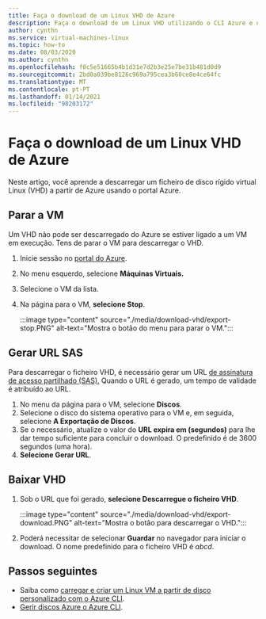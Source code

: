 ```yaml
---
title: Faça o download de um Linux VHD de Azure
description: Faça o download de um Linux VHD utilizando o CLI Azure e o portal Azure.
author: cynthn
ms.service: virtual-machines-linux
ms.topic: how-to
ms.date: 08/03/2020
ms.author: cynthn
ms.openlocfilehash: f0c5e51665b4b1d31e7d2b3e25e7be31b481d0d9
ms.sourcegitcommit: 2bd0a039be8126c969a795cea3b60ce8e4ce64fc
ms.translationtype: MT
ms.contentlocale: pt-PT
ms.lasthandoff: 01/14/2021
ms.locfileid: "98203172"
---
```

# <a name="download-a-linux-vhd-from-azure"></a>Faça o download de um Linux VHD de Azure

Neste artigo, você aprende a descarregar um ficheiro de disco rígido virtual Linux (VHD) a partir de Azure usando o portal Azure. 

## <a name="stop-the-vm"></a>Parar a VM

Um VHD não pode ser descarregado do Azure se estiver ligado a um VM em execução. Tens de parar o VM para descarregar o VHD. 

1.  Inicie sessão no [portal do Azure](https://portal.azure.com/).
2.  No menu esquerdo, selecione **Máquinas Virtuais.**
3.  Selecione o VM da lista.
4.  Na página para o VM, **selecione Stop**.

    :::image type="content" source="./media/download-vhd/export-stop.PNG" alt-text="Mostra o botão do menu para parar o VM.":::

## <a name="generate-sas-url"></a>Gerar URL SAS

Para descarregar o ficheiro VHD, é necessário gerar um URL [de assinatura de acesso partilhado (SAS).](../../storage/common/storage-sas-overview.md?toc=/azure/virtual-machines/windows/toc.json) Quando o URL é gerado, um tempo de validade é atribuído ao URL.

1. No menu da página para o VM, selecione **Discos**.
2. Selecione o disco do sistema operativo para o VM e, em seguida, selecione **A Exportação de Discos**.
1. Se o necessário, atualize o valor do **URL expira em (segundos)** para lhe dar tempo suficiente para concluir o download. O predefinido é de 3600 segundos (uma hora).
3. **Selecione Gerar URL**.
 
      
## <a name="download-vhd"></a>Baixar VHD

1.  Sob o URL que foi gerado, **selecione Descarregue o ficheiro VHD**.

    :::image type="content" source="./media/download-vhd/export-download.PNG" alt-text="Mostra o botão para descarregar o VHD.":::

2.  Poderá necessitar de selecionar **Guardar** no navegador para iniciar o download. O nome predefinido para o ficheiro VHD é *abcd*.

## <a name="next-steps"></a>Passos seguintes

- Saiba como [carregar e criar um Linux VM a partir de disco personalizado com o Azure CLI](upload-vhd.md). 
- [Gerir discos Azure o Azure CLI](tutorial-manage-disks.md).
